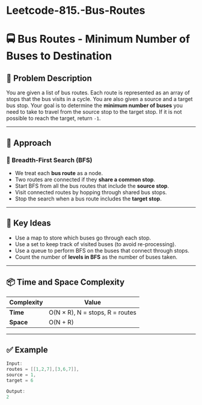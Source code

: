# Leetcode-815.-Bus-Routes
# 🚍 Bus Routes - Minimum Number of Buses to Destination

## 🧩 Problem Description

You are given a list of bus routes. Each route is represented as an array of stops that the bus visits in a cycle. You are also given a source and a target bus stop. Your goal is to determine the **minimum number of buses** you need to take to travel from the source stop to the target stop. If it is not possible to reach the target, return `-1`.

---

## 🚀 Approach

### 🔄 Breadth-First Search (BFS)

- We treat each **bus route** as a node.
- Two routes are connected if they **share a common stop**.
- Start BFS from all the bus routes that include the **source stop**.
- Visit connected routes by hopping through shared bus stops.
- Stop the search when a bus route includes the **target stop**.

---

## 🧠 Key Ideas

- Use a map to store which buses go through each stop.
- Use a set to keep track of visited buses (to avoid re-processing).
- Use a queue to perform BFS on the buses that connect through stops.
- Count the number of **levels in BFS** as the number of buses taken.

---

## 📦 Time and Space Complexity

| Complexity        | Value                       |
|------------------|-----------------------------|
| **Time**         | O(N × R), N = stops, R = routes |
| **Space**        | O(N + R)                    |

---

## ✅ Example

```cpp
Input:
routes = [[1,2,7],[3,6,7]],
source = 1,
target = 6

Output:
2
